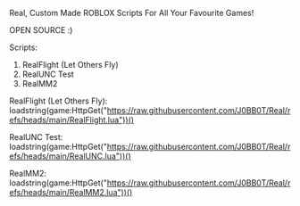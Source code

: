 Real, Custom Made ROBLOX Scripts For All Your Favourite Games!

OPEN SOURCE :)

Scripts:

1. RealFlight (Let Others Fly)
2. RealUNC Test
3. RealMM2

RealFlight (Let Others Fly):
loadstring(game:HttpGet("https://raw.githubusercontent.com/J0BB0T/Real/refs/heads/main/RealFlight.lua"))()

RealUNC Test:
loadstring(game:HttpGet("https://raw.githubusercontent.com/J0BB0T/Real/refs/heads/main/RealUNC.lua"))()

RealMM2:
loadstring(game:HttpGet("https://raw.githubusercontent.com/J0BB0T/Real/refs/heads/main/RealMM2.lua"))()
